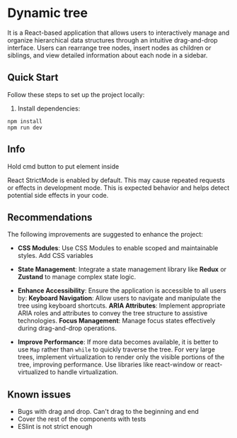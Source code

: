 # Dynamic tree

It is a React-based application that allows users to interactively manage and organize hierarchical data structures through an intuitive drag-and-drop interface. Users can rearrange tree nodes, insert nodes as children or siblings, and view detailed information about each node in a sidebar.

## Quick Start

Follow these steps to set up the project locally:

1. Install dependencies:
```
npm install
npm run dev
```

## Info

Hold cmd button to put element inside

React StrictMode is enabled by default. This may cause repeated requests or effects in development mode. This is expected behavior and helps detect potential side effects in your code.

## Recommendations

The following improvements are suggested to enhance the project:

- **CSS Modules**:
Use CSS Modules to enable scoped and maintainable styles.
Add CSS variables

- **State Management**:
Integrate a state management library like **Redux** or **Zustand** to manage complex state logic.

- **Enhance Accessibility**:
Ensure the application is accessible to all users by:
**Keyboard Navigation**: Allow users to navigate and manipulate the tree using keyboard shortcuts.
**ARIA Attributes**: Implement appropriate ARIA roles and attributes to convey the tree structure to assistive technologies.
**Focus Management**: Manage focus states effectively during drag-and-drop operations.

- **Improve Performance**:
If more data becomes available, it is better to use `Map` rather than `while` to quickly traverse the tree.
For very large trees, implement virtualization to render only the visible portions of the tree, improving performance.
Use libraries like react-window or react-virtualized to handle virtualization.

## Known issues
- Bugs with drag and drop. Can't drag to the beginning and end
- Cover the rest of the components with tests
- ESlint is not strict enough